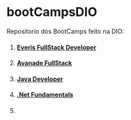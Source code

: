 #  bootCampsDIO
Repositorio dos BootCamps feito na DIO:

1. #### [Everis FullStack Developer](https://github.com/SidneyMoreira/bootCampsDIO/tree/master/EverisFullStack)

2. #### [Avanade FullStack](https://github.com/SidneyMoreira/bootCampsDIO/tree/master/AvanadeFullStack)

3. #### [Java Developer](https://github.com/SidneyMoreira/bootCampsDIO/tree/master/JavaDeveloper)

4. #### [.Net Fundamentals](https://github.com/SidneyMoreira/bootCampsDIO/tree/master/DotNetFundamentals)

5. #### 


